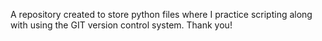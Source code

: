 A repository created to store python files where I practice scripting along with using the GIT version control system. Thank you!
